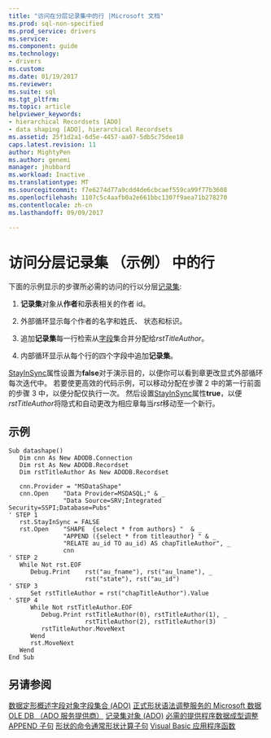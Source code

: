 ```yaml
---
title: "访问在分层记录集中的行 |Microsoft 文档"
ms.prod: sql-non-specified
ms.prod_service: drivers
ms.service: 
ms.component: guide
ms.technology:
- drivers
ms.custom: 
ms.date: 01/19/2017
ms.reviewer: 
ms.suite: sql
ms.tgt_pltfrm: 
ms.topic: article
helpviewer_keywords:
- hierarchical Recordsets [ADO]
- data shaping [ADO], hierarchical Recordsets
ms.assetid: 25f1d2a1-6d5e-4457-aa07-5db5c75dee18
caps.latest.revision: 11
author: MightyPen
ms.author: genemi
manager: jhubbard
ms.workload: Inactive
ms.translationtype: MT
ms.sourcegitcommit: f7e6274d77a9cdd4de6cbcaef559ca99f77b3608
ms.openlocfilehash: 1107c5c4aafb0a2e661bbc1307f9aea71b278270
ms.contentlocale: zh-cn
ms.lasthandoff: 09/09/2017

---
```

# <a name="accessing-rows-in-a-hierarchical-recordset-example"></a>访问分层记录集 （示例） 中的行
下面的示例显示的步骤所必需的访问的行以分层[记录集](../../../ado/reference/ado-api/recordset-object-ado.md):

1.  **记录集**对象从**作者**和**示**表相关的作者 id。

2.  外部循环显示每个作者的名字和姓氏、 状态和标识。

3.  追加**记录集**每一行检索从[字段](../../../ado/reference/ado-api/fields-collection-ado.md)集合并分配给*rstTitleAuthor*。

4.  内部循环显示从每个行的四个字段中追加**记录集**。

 [StayInSync](../../../ado/reference/ado-api/stayinsync-property.md)属性设置为**false**对于演示目的，以便你可以看到章更改显式外部循环每次迭代中。 若要使更高效的代码示例，可以移动分配在步骤 2 中的第一行前面的步骤 3 中，以便分配仅执行一次。 然后设置[StayInSync](../../../ado/reference/ado-api/stayinsync-property.md)属性**true**，以便*rstTitleAuthor*将隐式和自动更改为相应章每当*rst*移动至一个新行。

## <a name="example"></a>示例

```
Sub datashape()
   Dim cnn As New ADODB.Connection
   Dim rst As New ADODB.Recordset
   Dim rstTitleAuthor As New ADODB.Recordset

   cnn.Provider = "MSDataShape"
   cnn.Open    "Data Provider=MSDASQL;" & _
               "Data Source=SRV;Integrated Security=SSPI;Database=Pubs"
' STEP 1
   rst.StayInSync = FALSE
   rst.Open    "SHAPE  {select * from authors} "  & _
               "APPEND ({select * from titleauthor} " & _
               "RELATE au_id TO au_id) AS chapTitleAuthor", _
               cnn
' STEP 2
   While Not rst.EOF
      Debug.Print    rst("au_fname"), rst("au_lname"), _
                     rst("state"), rst("au_id")
' STEP 3
      Set rstTitleAuthor = rst("chapTitleAuthor").Value
' STEP 4
      While Not rstTitleAuthor.EOF
         Debug.Print rstTitleAuthor(0), rstTitleAuthor(1), _
                     rstTitleAuthor(2), rstTitleAuthor(3)
         rstTitleAuthor.MoveNext
      Wend
      rst.MoveNext
   Wend
End Sub
```

## <a name="see-also"></a>另请参阅
 [数据定形概述](../../../ado/guide/data/data-shaping-overview.md)[字段对象](../../../ado/reference/ado-api/field-object.md)[字段集合 (ADO)](../../../ado/reference/ado-api/fields-collection-ado.md) [正式形状语法](../../../ado/guide/data/formal-shape-grammar.md)[调整服务的 Microsoft 数据OLE DB （ADO 服务提供商）](../../../ado/guide/appendixes/microsoft-data-shaping-service-for-ole-db-ado-service-provider.md) [记录集对象 (ADO)](../../../ado/reference/ado-api/recordset-object-ado.md) [必需的提供程序数据成型](../../../ado/guide/data/required-providers-for-data-shaping.md)[调整 APPEND 子句](../../../ado/guide/data/shape-append-clause.md) [形状的命令通常](../../../ado/guide/data/shape-commands-in-general.md)[形状计算子句](../../../ado/guide/data/shape-compute-clause.md) [Visual Basic 应用程序函数](../../../ado/guide/data/visual-basic-for-applications-functions.md)

